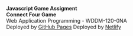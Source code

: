 <b> Javascript Game Assigment </b> <br>
<b> Connect Four Game </b> <br>
Web Application Programming - WDDM-120-0NA <br>
Deployed by <a href="https://polinazario.github.io/Javascript-Game-assigment/">GitHub Pages</a>
Deployed by <a href="https://jsgameassignment.netlify.app/">Netlify</a>
